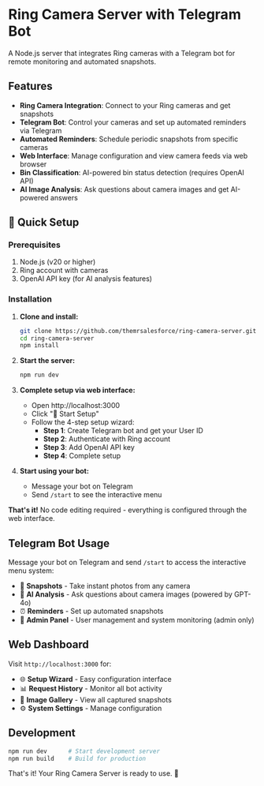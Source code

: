 # Ring Camera Server with Telegram Bot

A Node.js server that integrates Ring cameras with a Telegram bot for remote monitoring and automated snapshots.

## Features

- **Ring Camera Integration**: Connect to your Ring cameras and get snapshots
- **Telegram Bot**: Control your cameras and set up automated reminders via Telegram
- **Automated Reminders**: Schedule periodic snapshots from specific cameras
- **Web Interface**: Manage configuration and view camera feeds via web browser
- **Bin Classification**: AI-powered bin status detection (requires OpenAI API)
- **AI Image Analysis**: Ask questions about camera images and get AI-powered answers

## 🚀 Quick Setup

### Prerequisites

1. Node.js (v20 or higher)
2. Ring account with cameras
3. OpenAI API key (for AI analysis features)

### Installation

1. **Clone and install:**
   ```bash
   git clone https://github.com/themrsalesforce/ring-camera-server.git
   cd ring-camera-server
   npm install
   ```

2. **Start the server:**
   ```bash
   npm run dev
   ```

3. **Complete setup via web interface:**
   - Open http://localhost:3000
   - Click "🚀 Start Setup"
   - Follow the 4-step setup wizard:
     - **Step 1**: Create Telegram bot and get your User ID
     - **Step 2**: Authenticate with Ring account
     - **Step 3**: Add OpenAI API key
     - **Step 4**: Complete setup

4. **Start using your bot:**
   - Message your bot on Telegram
   - Send `/start` to see the interactive menu

**That's it!** No code editing required - everything is configured through the web interface.

## Telegram Bot Usage

Message your bot on Telegram and send `/start` to access the interactive menu system:

- 📸 **Snapshots** - Take instant photos from any camera
- 🤖 **AI Analysis** - Ask questions about camera images (powered by GPT-4o)  
- ⏰ **Reminders** - Set up automated snapshots
- 🔧 **Admin Panel** - User management and system monitoring (admin only)


## Web Dashboard

Visit `http://localhost:3000` for:

- 🌐 **Setup Wizard** - Easy configuration interface
- 📊 **Request History** - Monitor all bot activity  
- 📸 **Image Gallery** - View all captured snapshots
- ⚙️ **System Settings** - Manage configuration

## Development

```bash
npm run dev      # Start development server
npm run build    # Build for production
```

That's it! Your Ring Camera Server is ready to use. 🎉
